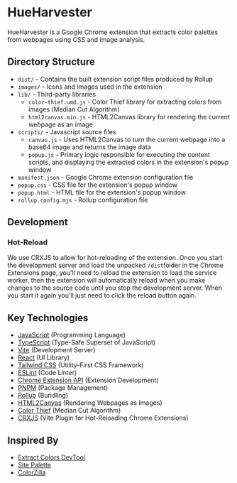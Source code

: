 # HueHarvester

HueHarvester is a Google Chrome extension that extracts color palettes from webpages using CSS and image analysis.

## Directory Structure
- `dist/` - Contains the built extension script files produced by Rollup
- `images/` - Icons and images used in the extension
- `lib/` - Third-party libraries
  - `color-thief.umd.js` - Color Thief library for extracting colors from images (Median Cut Algorithm)
  - `html2canvas.min.js` - HTML2Canvas library for rendering the current webpage as an image
- `scripts/` - Javascript source files
  - `canvas.js` - Uses HTML2Canvas to turn the current webpage into a base64 image and returns the image data
  - `popup.js` - Primary logic responsible for executing the content scripts, and displaying the extracted colors in the extension's popup window
- `manifest.json` - Google Chrome extension configuration file
- `popup.css` - CSS file for the extension's popup window
- `popup.html` - HTML file for the extension's popup window
- `rollup.config.mjs` - Rollup configuration file

## Development

### Hot-Reload
We use CRXJS to allow for hot-reloading of the extension. Once you start the development server and load the unpacked `/dist`folder in the Chrome Extensions page, you'll need to reload the extension to load the service worker, then the extension will automatically reload when you make changes to the source code until you stop the development server. When you start it again you'll just need to click the reload button again. 

## Key Technologies
- [JavaScript](https://developer.mozilla.org/en-US/docs/Web/JavaScript) (Programming Language)
- [TypeScript](https://www.typescriptlang.org/) (Type-Safe Superset of JavaScript)
- [Vite](https://vitejs.dev/) (Development Server)
- [React](https://reactjs.org/) (UI Library)
- [Tailwind CSS](https://tailwindcss.com/) (Utility-First CSS Framework)
- [ESLint](https://eslint.org/) (Code Linter)
- [Chrome Extension API](https://developer.chrome.com/docs/extensions/reference/) (Extension Development)
- [PNPM](https://pnpm.io/) (Package Management)
- [Rollup](https://rollupjs.org/) (Bundling)
- [HTML2Canvas](https://html2canvas.hertzen.com/) (Rendering Webpages as Images)
- [Color Thief](https://github.com/lokesh/color-thief) (Median Cut Algorithm)
- [CRXJS](https://crxjs.dev/vite-plugin) (Vite Plugin for Hot-Reloading Chrome Extensions)

## Inspired By
- [Extract Colors DevTool](https://github.com/guiexperttable/extract-colors-chrome-extension)
- [Site Palette](https://palette.site/)
- [ColorZilla](https://www.colorzilla.com/chrome/)